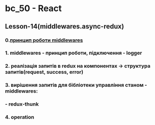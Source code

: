# bc_50 - React

## Lesson-14(middlewares.async-redux)

### 0.[принцип роботи middlewares](https://d33wubrfki0l68.cloudfront.net/08d01ed85246d3ece01963408572f3f6dfb49d41/4bc12/assets/images/reduxasyncdataflowdiagram-d97ff38a0f4da0f327163170ccc13e80.gif)

### 1. middlewares - принцип роботи, підключення - logger

### 2. реалізація запитів в redux на компонентах -> структура запитів(request, success, error)

### 3. вирішення запитів для бібліотеки управління станом - middlewares:

### - redux-thunk

### 4. operation
